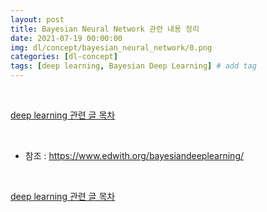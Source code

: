 ```yaml
---
layout: post
title: Bayesian Neural Network 관련 내용 정리
date: 2021-07-19 00:00:00
img: dl/concept/bayesian_neural_network/0.png
categories: [dl-concept]
tags: [deep learning, Bayesian Deep Learning] # add tag
---
```


<br>

[deep learning 관련 글 목차](https://gaussian37.github.io/dl-concept-table/)

<br>

- 참조 : https://www.edwith.org/bayesiandeeplearning/


<br>

[deep learning 관련 글 목차](https://gaussian37.github.io/dl-concept-table/)

<br>
